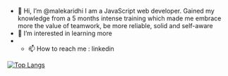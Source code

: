 - 👋 Hi, I’m @malekaridhi
   I am a JavaScript web developer. Gained my knowledge from a 5 months intense training which made me embrace more the value of teamwork,
   be more reliable, solid and self-aware
- 👀 I’m interested in learning more 
- - 📫 How to reach me : linkedin 

[![Top Langs](https://github-readme-stats.vercel.app/api/top-langs/?username=malekaridhi&theme=gruvbox)](https://github.com/anuraghazra/github-readme-stats)

